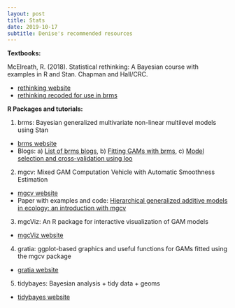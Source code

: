 ```yaml
---
layout: post
title: Stats
date: 2019-10-17
subtitle: Denise's recommended resources
---
```


**Textbooks:**

McElreath, R. (2018). Statistical rethinking: A Bayesian course with examples in R and Stan. Chapman and Hall/CRC. 
- [rethinking website](https://xcelab.net/rm/statistical-rethinking/)
- [rethinking recoded for use in brms](https://bookdown.org/connect/#/apps/1850/access)

**R Packages and tutorials:**

1) brms: Bayesian generalized multivariate non-linear multilevel models using Stan 
- [brms website](https://github.com/paul-buerkner/brms)
- Blogs: a) [List of brms blogs](https://paul-buerkner.github.io/blog/brms-blogposts/),
        b) [Fitting GAMs with brms](https://www.fromthebottomoftheheap.net/2018/04/21/fitting-gams-with-brms/),
        c) [Model selection and cross-validation using loo](https://avehtari.github.io/modelselection/rats_kcv.html)

2) mgcv: Mixed GAM Computation Vehicle with Automatic Smoothness Estimation 
- [mgcv website](https://noamross.github.io/mgcv-esa-workshop/)
- Paper with examples and code: [Hierarchical generalized additive models in ecology: an introduction with mgcv](https://peerj.com/articles/6876/?utm_source=TrendMD&utm_campaign=PeerJ_TrendMD_0&utm_medium=TrendMD#supplemental-information)

3) mgcViz: An R package for interactive visualization of GAM models
- [mgcViz website](https://github.com/mfasiolo/mgcViz)

4) gratia: ggplot-based graphics and useful functions for GAMs fitted using the mgcv package 
- [gratia website](https://github.com/gavinsimpson/gratia)

5) tidybayes: Bayesian analysis + tidy data + geoms 
- [tidybayes website](https://github.com/mjskay/tidybayes)



